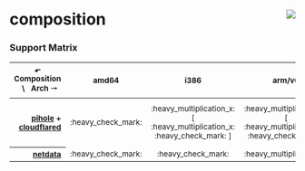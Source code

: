 # composition <a href='https://github.com/padhi-homelab/composition/actions?query=workflow%3A%22Docker+CI+Release%22'><img align='right' src='https://img.shields.io/github/workflow/status/padhi-homelab/composition/Docker%20CI%20Release?logo=github&logoWidth=24&style=flat-square'></img></a>

### Support Matrix

<table>
  <thead>
    <tr>
      <th><sub>⬐ Composition &nbsp; \ &nbsp; Arch 🠒</sub></th>
      <th><sub>amd64</sub></th>
      <th><sub>i386</sub></th>
      <th><sub>arm/v6</sub></th>
      <th><sub>arm/v7</sub></th>
      <th><sub>arm64</sub></th>
      <th><sub>ppc64le</sub></th>
    </tr>
  </thead>
  <tbody>
    <tr>
      <th align='right'><sub>
        <a href='https://hub.docker.com/r/pihole/pihole/'>pihole</a>
        +
        <a href='https://hub.docker.com/repository/docker/padhihomelab/cloudflared'>cloudflared</a>
      </sub></th>
      <td align='center'>
        <sub>:heavy_check_mark:</sub>
      </td>
      <td align='center'>
        <sub>:heavy_multiplication_x:</sub>
        <br>
        <sub>[ :heavy_multiplication_x: :heavy_check_mark: ]</sub>
      </td>
      <td align='center'>
        <sub>:heavy_multiplication_x:</sub>
        <br>
        <sub>[ :heavy_multiplication_x: :heavy_check_mark: ]</sub>
      </td>
      <td align='center'>
        <sub>:heavy_check_mark:</sub>
      </td>
      <td align='center'>
        <sub>:heavy_check_mark:</sub>
      </td>
      <td align='center'>
        <sub>:heavy_multiplication_x:</sub>
        <br>
        <sub>[ :heavy_multiplication_x: :heavy_multiplication_x: ]</sub>
      </td>
    </tr>
    <tr>
      <th align='right'><sub>
        <a href='https://hub.docker.com/r/netdata/netdata/'>netdata</a>
      </sub></th>
      <td align='center'>
        <sub>:heavy_check_mark:</sub>
      </td>
      <td align='center'>
        <sub>:heavy_check_mark:</sub>
      </td>
      <td align='center'>
        <sub>:heavy_multiplication_x:</sub>
      </td>
      <td align='center'>
        <sub>:heavy_check_mark:</sub>
      </td>
      <td align='center'>
        <sub>:heavy_check_mark:</sub>
      </td>
      <td align='center'>
        <sub>:heavy_multiplication_x:</sub>
      </td>
    </tr>
  </tbody>
</table>
